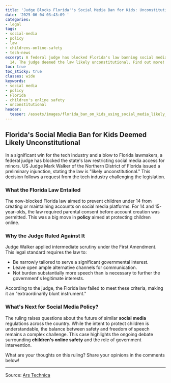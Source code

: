 ```yaml
---
title: 'Judge Blocks Florida''s Social Media Ban for Kids: Unconstitutional?'
date: '2025-06-04 03:43:09 '
categories:
- legal
tags:
- social-media
- policy
- law
- childrens-online-safety
- tech-news
excerpt: A federal judge has blocked Florida's law banning social media for kids under
  14. The judge deemed the law likely unconstitutional. Find out more!
toc: true
toc_sticky: true
classes: wide
keywords:
- social media
- policy
- Florida
- children's online safety
- unconstitutional
header:
  teaser: /assets/images/florida_ban_on_kids_using_social_media_likely_unco_20250604034308.jpg
---
```


## Florida's Social Media Ban for Kids Deemed Likely Unconstitutional

In a significant win for the tech industry and a blow to Florida lawmakers, a federal judge has blocked the state's law restricting social media access for minors. US Judge Mark Walker of the Northern District of Florida issued a preliminary injunction, stating the law is "likely unconstitutional." This decision follows a request from the tech industry challenging the legislation.

### What the Florida Law Entailed

The now-blocked Florida law aimed to prevent children under 14 from creating or maintaining accounts on social media platforms. For 14 and 15-year-olds, the law required parental consent before account creation was permitted. This was a big move in **policy** aimed at protecting children online.

### Why the Judge Ruled Against It

Judge Walker applied intermediate scrutiny under the First Amendment. This legal standard requires the law to:

*   Be narrowly tailored to serve a significant governmental interest.
*   Leave open ample alternative channels for communication.
*   Not burden substantially more speech than is necessary to further the government's legitimate interests.

According to the judge, the Florida law failed to meet these criteria, making it an "extraordinarily blunt instrument."

### What's Next for Social Media **Policy**?

The ruling raises questions about the future of similar **social media** regulations across the country. While the intent to protect children is understandable, the balance between safety and freedom of speech remains a complex challenge. This case highlights the ongoing debate surrounding **children's online safety** and the role of government intervention.

What are your thoughts on this ruling? Share your opinions in the comments below!

---

Source: [Ars Technica](https://arstechnica.com/tech-policy/2025/06/federal-judge-blocks-florida-law-that-bans-kids-from-social-media/)